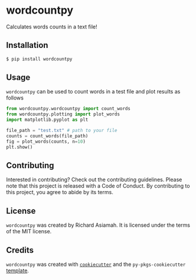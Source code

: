 # wordcountpy

Calculates words counts in a text file!

## Installation

```bash
$ pip install wordcountpy
```

## Usage

`wordcountpy` can be used to count words in a test file and plot results as follows

```python
from wordcountpy.wordcountpy import count_words
from wordcountpy.plotting import plot_words
import matplotlib.pyplot as plt

file_path = "test.txt" # path to your file
counts = count_words(file_path)
fig = plot_words(counts, n=10)
plt.show()
```

## Contributing

Interested in contributing? Check out the contributing guidelines. Please note that this project is released with a Code of Conduct. By contributing to this project, you agree to abide by its terms.

## License

`wordcountpy` was created by Richard Asiamah. It is licensed under the terms of the MIT license.

## Credits

`wordcountpy` was created with [`cookiecutter`](https://cookiecutter.readthedocs.io/en/latest/) and the `py-pkgs-cookiecutter` [template](https://github.com/py-pkgs/py-pkgs-cookiecutter).

